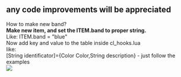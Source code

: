 ## any code improvements will be appreciated <br>
How to make new band?<br>
**Make new item, and set the ITEM.band to proper string.** <br>
Like: ITEM.band = "blue"<br>
Now add key and value to the table inside cl_hooks.lua<br>
like:<br>
[String identificator]={Color Color,String description} - just follow the examples<br>
<img src="https://media.discordapp.net/attachments/641212600306368513/647145305787203607/opaski.png">

